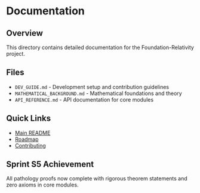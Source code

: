 # Documentation

## Overview
This directory contains detailed documentation for the Foundation-Relativity project.

## Files
- `DEV_GUIDE.md` - Development setup and contribution guidelines
- `MATHEMATICAL_BACKGROUND.md` - Mathematical foundations and theory
- `API_REFERENCE.md` - API documentation for core modules

## Quick Links
- [Main README](../README.md)
- [Roadmap](../ROADMAP.md) 
- [Contributing](../CONTRIBUTING.md)

## Sprint S5 Achievement
All pathology proofs now complete with rigorous theorem statements and zero axioms in core modules.